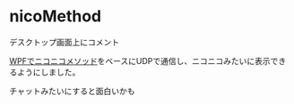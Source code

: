 nicoMethod
==========

デスクトップ画面上にコメント
  
[WPFでニコニコメソッド](http://zoetrope.hatenablog.jp/entries/2007/09/09 "廻る技術の覗き穴")をベースにUDPで通信し、ニコニコみたいに表示できるようにしました。

チャットみたいにすると面白いかも
